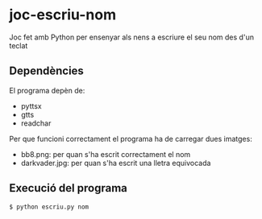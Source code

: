 # joc-escriu-nom
Joc fet amb Python per ensenyar als nens a escriure el seu nom des d'un teclat

## Dependències
El programa depèn de:
* pyttsx
* gtts
* readchar

Per que funcioni correctament el programa ha de carregar dues imatges:
* bb8.png: per quan s'ha escrit correctament el nom
* darkvader.jpg: per quan s'ha escrit una lletra equivocada

## Execució del programa
```
$ python escriu.py nom
```

